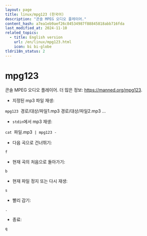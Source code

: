 ```yaml
---
layout: page
title: linux/mpg123 (한국어)
description: "콘솔 MPEG 오디오 플레이어."
content_hash: a7ea1eb9aef26c84534987f88845818abb716fda
last_modified_at: 2024-11-10
related_topics:
  - title: English version
    url: /en/linux/mpg123.html
    icon: bi bi-globe
tldri18n_status: 2
---
```

# mpg123

콘솔 MPEG 오디오 플레이어.
더 많은 정보: <https://manned.org/mpg123>.

- 지정된 mp3 파일 재생:

`mpg123 `<span class="tldr-var badge badge-pill bg-dark-lm bg-white-dm text-white-lm text-dark-dm font-weight-bold">경로/대상/파일1.mp3 경로/대상/파일2.mp3 ...</span>

- `stdin`에서 mp3 재생:

`cat `<span class="tldr-var badge badge-pill bg-dark-lm bg-white-dm text-white-lm text-dark-dm font-weight-bold">파일.mp3</span>` | mpg123 -`

- 다음 곡으로 건너뛰기:

`f`

- 현재 곡의 처음으로 돌아가기:

`b`

- 현재 파일 정지 또는 다시 재생:

`s`

- 빨리 감기:

`.`

- 종료:

`q`
